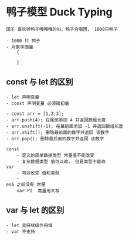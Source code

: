 # 鸭子模型 Duck Typing

    国王 喜欢听鸭子嘎嘎嘎的叫，鸭子合唱团， 1000只鸭子

    - 1000 只 鸭子
    - 对象字面量
        {
            
        }

## const 与 let 的区别
    - let 声明变量
    - const 声明变量 必须赋初值

    - const arr = [1,2,3];
    - arr.push(4); 在尾部添加 4 并返回数组长度
    - arr.unshift(-1); 在最前面添加 -1 并返回数组长度
    - arr.shift(); 删除最前面的数字并返回 该数字 
    - arr.pop(); 删除最后面的数字并返回 该数字

    const 
        - 定义的简单数据类型 常量值不能改变
        - 复杂数据类型 值可以改， 但是类型不能改
    var  
        - 可以改变 值和类型
        -  
    es6 之前没有 常量 
        var PI  常量用大写
## var 与 let 的区别
    - let 支持块级作用域
    - var 不支持